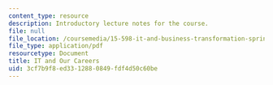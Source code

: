 ```yaml
---
content_type: resource
description: Introductory lecture notes for the course.
file: null
file_location: /coursemedia/15-598-it-and-business-transformation-spring-2003/3cf7b9f8ed3312880849fdf4d50c60be_itandourcareers.pdf
file_type: application/pdf
resourcetype: Document
title: IT and Our Careers
uid: 3cf7b9f8-ed33-1288-0849-fdf4d50c60be
---
```

